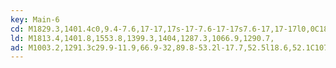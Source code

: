 ```yaml
---
key: Main-6
cd: M1829.3,1401.4c0,9.4-7.6,17-17,17s-17-7.6-17-17s7.6-17,17-17l0,0C1821.7,1384.4,1829.3,1392,1829.3,1401.4z
ld: M1813.4,1401.8,1553.8,1399.3,1404,1287.3,1066.9,1290.7,
ad: M1003.2,1291.3c29.9-11.9,66.9-32,89.8-53.2l-17.7,52.5l18.6,52.1C1070.6,1322,1033.3,1302.6,1003.2,1291.3z
---
```


